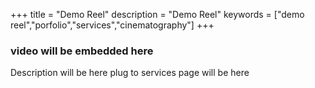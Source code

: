 +++
title = "Demo Reel"
description = "Demo Reel"
keywords = ["demo reel","porfolio","services","cinematography"]
+++
### video will be embedded here

Description will be here
plug to services page will be here
